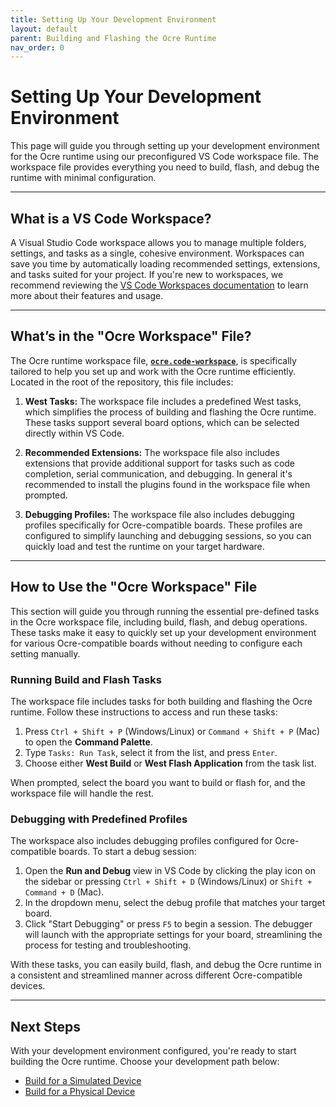 ```yaml
---
title: Setting Up Your Development Environment 
layout: default
parent: Building and Flashing the Ocre Runtime 
nav_order: 0
---
```


# Setting Up Your Development Environment

This page will guide you through setting up your development environment for the Ocre runtime using our preconfigured VS Code workspace file. The workspace file provides everything you need to build, flash, and debug the runtime with minimal configuration.

---

## What is a VS Code Workspace?

A Visual Studio Code workspace allows you to manage multiple folders, settings, and tasks as a single, cohesive environment. Workspaces can save you time by automatically loading recommended settings, extensions, and tasks suited for your project. If you're new to workspaces, we recommend reviewing the [VS Code Workspaces documentation](https://code.visualstudio.com/docs/editor/workspaces) to learn more about their features and usage.

---

## What’s in the "Ocre Workspace" File?

The Ocre runtime workspace file, [**`ocre.code-workspace`**](https://github.com/project-ocre/ocre-runtime/blob/main/ocre.code-workspace), is specifically tailored to help you set up and work with the Ocre runtime efficiently. Located in the root of the repository, this file includes:

1. **West Tasks:**
The workspace file includes a predefined West tasks, which simplifies the process of building and flashing the Ocre runtime. These tasks support several board options, which can be selected directly within VS Code.

2. **Recommended Extensions:**
The workspace file also includes extensions that provide additional support for tasks such as code completion, serial communication, and debugging. In general it's recommended to install the plugins found in the workspace file when prompted. 

3. **Debugging Profiles:**
The workspace file also includes debugging profiles specifically for Ocre-compatible boards. These profiles are configured to simplify launching and debugging sessions, so you can quickly load and test the runtime on your target hardware.

---

## How to Use the "Ocre Workspace" File

This section will guide you through running the essential pre-defined tasks in the Ocre workspace file, including build, flash, and debug operations. These tasks make it easy to quickly set up your development environment for various Ocre-compatible boards without needing to configure each setting manually.

### Running Build and Flash Tasks

The workspace file includes tasks for both building and flashing the Ocre runtime. Follow these instructions to access and run these tasks:

1. Press `Ctrl + Shift + P` (Windows/Linux) or `Command + Shift + P` (Mac) to open the **Command Palette**.
2. Type `Tasks: Run Task`, select it from the list, and press `Enter`.
3. Choose either **West Build** or **West Flash Application** from the task list.

When prompted, select the board you want to build or flash for, and the workspace file will handle the rest.

### Debugging with Predefined Profiles

The workspace also includes debugging profiles configured for Ocre-compatible boards. To start a debug session:

1. Open the **Run and Debug** view in VS Code by clicking the play icon on the sidebar or pressing `Ctrl + Shift + D` (Windows/Linux) or `Shift + Command + D` (Mac).
2. In the dropdown menu, select the debug profile that matches your target board.
3. Click "Start Debugging" or press `F5` to begin a session. The debugger will launch with the appropriate settings for your board, streamlining the process for testing and troubleshooting.

With these tasks, you can easily build, flash, and debug the Ocre runtime in a consistent and streamlined manner across different Ocre-compatible devices.

---

## Next Steps

With your development environment configured, you're ready to start building the Ocre runtime. Choose your development path below:

- [Build for a Simulated Device](../simulated)
- [Build for a Physical Device](../hardware)